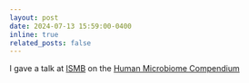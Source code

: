 ```yaml
---
layout: post
date: 2024-07-13 15:59:00-0400
inline: true
related_posts: false
---
```


I gave a talk at [ISMB](https://www.iscb.org/ismb2024/home) on the [Human Microbiome Compendium](https://microbiomap.org/)
